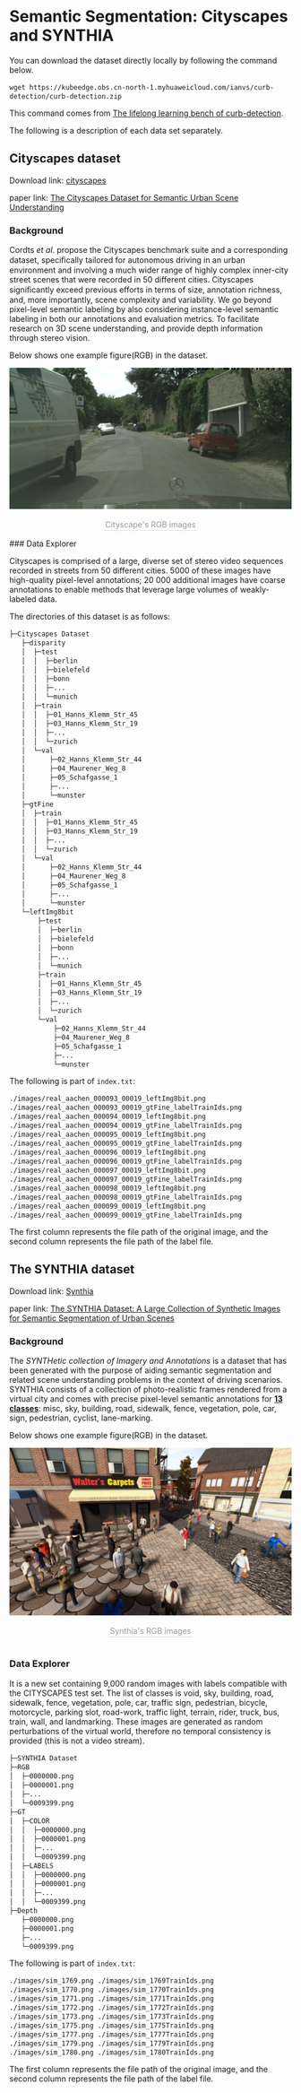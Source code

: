 # Semantic Segmentation: Cityscapes and SYNTHIA

You can download the dataset directly locally by following the command below.

```shell
wget https://kubeedge.obs.cn-north-1.myhuaweicloud.com/ianvs/curb-detection/curb-detection.zip
```

This command comes from [The lifelong learning bench of curb-detection](https://github.com/kubeedge/ianvs/tree/feature-lifelong-n/examples/curb-detection/lifelong_learning_bench).

The following is a description of each data set separately.



## Cityscapes dataset

Download link: [cityscapes](https://www.cityscapes-dataset.com/downloads/)

paper link: [The Cityscapes Dataset for Semantic Urban Scene Understanding](https://www.cityscapes-dataset.com/wordpress/wp-content/papercite-data/pdf/cordts2016cityscapes.pdf)

### Background

 Cordts $et$ $al.$ propose the Cityscapes benchmark suite and a corresponding dataset, speciﬁcally tailored for autonomous driving in an urban environment and involving a much wider range of highly complex inner-city street scenes that were recorded in 50 different cities. Cityscapes signiﬁcantly exceed previous efforts in terms of size, annotation richness, and, more importantly, scene complexity and variability. We go beyond pixel-level semantic labeling by also considering instance-level semantic labeling in both our annotations and evaluation metrics. To facilitate research on 3D scene understanding, and provide depth information through stereo vision.

Below shows one example figure(RGB) in the dataset.

<center>
  <img src="images/ciytscape_example.png" style="zoom: 50%;" />
  <br>
  <dir style="color:orange; border-bottom: 1px solid #d9d9d9;
              display: inline-block;
              color: #999;
              padding: 2px;">
    Cityscape's RGB images
  </dir>
</center>
### Data Explorer

Cityscapes is comprised of a large, diverse set of stereo video sequences recorded in streets from 50 different cities. 5000 of these images have high-quality pixel-level annotations; 20 000 additional images have coarse annotations to enable methods that leverage large volumes of weakly-labeled data.

The directories of this dataset is as follows:

```
├─Cityscapes Dataset
   ├─disparity
   │  ├─test
   │  │  ├─berlin
   │  │  ├─bielefeld
   │  │  ├─bonn
   │  │  ├─...
   │  │  └─munich
   │  ├─train
   │  │  ├─01_Hanns_Klemm_Str_45
   │  │  ├─03_Hanns_Klemm_Str_19
   │  │  ├─...
   │  │  └─zurich
   │  └─val
   │      ├─02_Hanns_Klemm_Str_44
   │      ├─04_Maurener_Weg_8
   │      ├─05_Schafgasse_1
   │      ├─...
   │      └─munster
   ├─gtFine
   │  ├─train
   │  │  ├─01_Hanns_Klemm_Str_45
   │  │  ├─03_Hanns_Klemm_Str_19
   │  │  ├─...
   │  │  └─zurich
   │  └─val
   │      ├─02_Hanns_Klemm_Str_44
   │      ├─04_Maurener_Weg_8
   │      ├─05_Schafgasse_1
   │      ├─...
   │      └─munster
   └─leftImg8bit
       ├─test
       │  ├─berlin
       │  ├─bielefeld
       │  ├─bonn
       │  ├─...
       │  └─munich
       ├─train
       │  ├─01_Hanns_Klemm_Str_45
       │  ├─03_Hanns_Klemm_Str_19
       │  ├─...
       │  └─zurich
       └─val
           ├─02_Hanns_Klemm_Str_44
           ├─04_Maurener_Weg_8
           ├─05_Schafgasse_1
           ├─...
           └─munster
```

The following is part of `index.txt`:

```
./images/real_aachen_000093_00019_leftImg8bit.png ./images/real_aachen_000093_00019_gtFine_labelTrainIds.png
./images/real_aachen_000094_00019_leftImg8bit.png ./images/real_aachen_000094_00019_gtFine_labelTrainIds.png
./images/real_aachen_000095_00019_leftImg8bit.png ./images/real_aachen_000095_00019_gtFine_labelTrainIds.png
./images/real_aachen_000096_00019_leftImg8bit.png ./images/real_aachen_000096_00019_gtFine_labelTrainIds.png
./images/real_aachen_000097_00019_leftImg8bit.png ./images/real_aachen_000097_00019_gtFine_labelTrainIds.png
./images/real_aachen_000098_00019_leftImg8bit.png ./images/real_aachen_000098_00019_gtFine_labelTrainIds.png
./images/real_aachen_000099_00019_leftImg8bit.png ./images/real_aachen_000099_00019_gtFine_labelTrainIds.png
```

The first column represents the file path of the original image, and the second column represents the file path of the label file.



## The SYNTHIA dataset

Download link: [Synthia](http://synthia-dataset.net/downloads/)

paper link: [The SYNTHIA Dataset: A Large Collection of Synthetic Images for Semantic Segmentation of Urban Scenes](https%3A%2F%2Fwww.cv-foundation.org%2Fopenaccess%2Fcontent_cvpr_2016%2Fpapers%2FRos_The_SYNTHIA_Dataset_CVPR_2016_paper.pdf)

### Background

The *SYNTHetic collection of Imagery and Annotations* is a dataset that has been generated with the purpose of aiding semantic segmentation and related scene understanding problems in the context of driving scenarios. SYNTHIA consists of a collection of photo-realistic frames rendered from a virtual city and comes with precise pixel-level semantic annotations for [**13 classes**](http://synthia-dataset.net/table-classes/): misc, sky, building, road, sidewalk, fence, vegetation, pole, car, sign, pedestrian, cyclist, lane-marking.

Below shows one example figure(RGB) in the dataset.

<center>
  <img src="images/sy_example.png" style="zoom: 50%;" />
  <br>
  <dir style="color:orange; border-bottom: 1px solid #d9d9d9;
              display: inline-block;
              color: #999;
              padding: 2px;">
    Synthia's RGB images
  </dir>
</center>

### Data Explorer

It is a new set containing 9,000 random images with labels compatible with the CITYSCAPES test set. The list of classes is void, sky, building, road, sidewalk, fence, vegetation, pole, car, traffic sign, pedestrian, bicycle, motorcycle, parking slot, road-work, traffic light, terrain, rider, truck, bus, train, wall, and landmarking. These images are generated as random perturbations of the virtual world, therefore no temporal consistency is provided (this is not a video stream).

```
├─SYNTHIA Dataset
├─RGB
│  ├─0000000.png
│  ├─0000001.png
│  ├─...
│  └─0009399.png
├─GT
│  ├─COLOR
│  │  ├─0000000.png
│  │  ├─0000001.png
│  │  ├─...
│  │  └─0009399.png
│  ├─LABELS
│  │  ├─0000000.png
│  │  ├─0000001.png
│  │  ├─...
│  │  └─0009399.png
├─Depth
   ├─0000000.png
   ├─0000001.png
   ├─...
   └─0009399.png

```

The following is part of `index.txt`:

```
./images/sim_1769.png ./images/sim_1769TrainIds.png
./images/sim_1770.png ./images/sim_1770TrainIds.png
./images/sim_1771.png ./images/sim_1771TrainIds.png
./images/sim_1772.png ./images/sim_1772TrainIds.png
./images/sim_1773.png ./images/sim_1773TrainIds.png
./images/sim_1775.png ./images/sim_1775TrainIds.png
./images/sim_1777.png ./images/sim_1777TrainIds.png
./images/sim_1779.png ./images/sim_1779TrainIds.png
./images/sim_1780.png ./images/sim_1780TrainIds.png
```

The first column represents the file path of the original image, and the second column represents the file path of the label file.